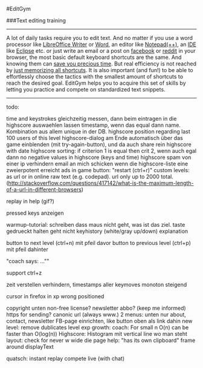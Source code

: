 #EditGym

###Text editing training

---

A lot of daily tasks require you to edit text. And no matter if you use a word processor like [LibreOffice Writer](https://www.libreoffice.org/discover/writer) or [Word](http://en.wikipedia.org/wiki/Microsoft_Word), an editor like [Notepad(++)](http://notepad-plus-plus.org), an [IDE](http://en.wikipedia.org/wiki/Integrated_development_environment) like [Eclipse](https://eclipse.org) etc. or just write an email or a post on [facebook](http://www.facebook.com) or [reddit](http://www.reddit.com) in your browser, the most basic default keyboard shortcuts are the same. And knowing them can [save you precious time](http://lifehacker.com/5970089/back-to-the-basics-learn-to-use-keyboard-shortcuts-like-a-ninja).
But real efficiency is not reached by [just memorizing all shortcuts](https://www.shortcutfoo.com). It is also important (and fun!) to be able to effortlessly choose the tactics with the smallest amount of shortcuts to reach the desired goal.
EditGym helps you to acquire this set of skills by letting you practice and compete on standardized text snippets.

---

todo:

time and keystrokes gleichzeitig messen, dann beim eintragen in die highscore auswaehlen lassen
timestamp, wenn das equal dann name. Kombination aus allem unique in der DB.
highscore position regarding last 100 users of this level
highscore-dialog am Ende automatisch über das game einblenden (mit try-again-button), und da auch share rein
highscore with date
highscore sorting: if criterion 1 is equal then crit 2, wenn auch egal dann
no negative values in highscore (keys and time)
highscore spam von einer ip verhindern
email an mich schicken wenn die highscore-liste eine zweierpotent erreicht
ads
in game button: "restart (ctrl+r)"
custom levels: as url or in online raw text (e.g. codepad). url only up to 2000 total. (http://stackoverflow.com/questions/417142/what-is-the-maximum-length-of-a-url-in-different-browsers)

replay in help (gif?)

pressed keys anzeigen

warmup-tutorial: schreiben dass maus nicht geht, was ist das ziel. taste gedrueckt halten geht nicht
keyhistory (white/gray up/down) explanation

button to next level (ctrl+n) mit pfeil davor
button to previous level (ctrl+p) mit pfeil dahinter

"coach says: ...""

support ctrl+z

zeit verstellen verhindern, timestamps aller keymoves monoton steigend

cursor in firefox in xp wrong positioned

copyright unten
non-free license?
newsletter abbo? (keep me informed)
https for sending?
canonic url (always www.)
2 menus: unten nur about, contact, newsletter
FB-page einrichten, like button oben als link dahin
new level: remove dublicates
level exp growth: coach: For small n O(n) can be faster than O(log(n))
Highscore: Histogram mit vertical line wo man steht
layout: check for never w wide die page
help: "has its own clipboard"
frame around displayText


quatsch:
instant replay
compete live (with chat)